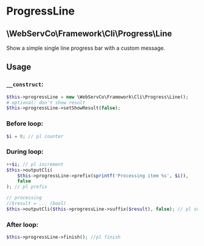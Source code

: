 # ProgressLine

## \WebServCo\Framework\Cli\Progress\Line

Show a simple single line progress bar with a custom message.

## Usage

### `__construct`:
```php
$this->progressLine = new \WebServCo\Framework\Cli\Progress\Line();
# optional: don't show result
$this->progressLine->setShowResult(false);
```

### Before loop:
```php
$i = 0; // pl counter
```

### During loop:
```php
++$i; // pl increment
$this->outputCli(
    $this->progressLine->prefix(sprintf('Processing item %s', $i)),
    false
); // pl prefix

// processing
//$result = ... (bool)
$this->outputCli($this->progressLine->suffix($result), false); // pl suffix
```

### After loop:
```php
$this->progressLine->finish(); //pl finish
```
